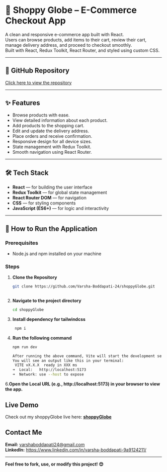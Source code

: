# 🛒 Shoppy Globe – E-Commerce Checkout App

A clean and responsive e-commerce app built with React.  
Users can browse products, add items to their cart, review their cart, manage delivery address, and proceed to checkout smoothly.  
Built with React, Redux Toolkit, React Router, and styled using custom CSS.

---

## 🔗 GitHub Repository

[Click here to view the repository](https://github.com/Varsha-Boddapati-24/shoppyGlobe.git)

---

## ✨ Features

- Browse products with ease.  
- View detailed information about each product.  
- Add products to the shopping cart.  
- Edit and update the delivery address.    
- Place orders and receive confirmation.   
- Responsive design for all device sizes.  
- State management with Redux Toolkit.  
- Smooth navigation using React Router.

---

## 🛠️ Tech Stack

- **React** — for building the user interface  
- **Redux Toolkit** — for global state management  
- **React Router DOM** — for navigation  
- **CSS** — for styling components  
- **JavaScript (ES6+)** — for logic and interactivity  

---

## 🚀 How to Run the Application

### Prerequisites

- Node.js and npm installed on your machine

### Steps

1. **Clone the Repository**
   ```bash
   git clone https://github.com/Varsha-Boddapati-24/shoppyGlobe.git
  
 2. **Navigate to the project directory**
       ```bash
       cd shoppyGlobe
 3. **Install dependency for tailwindcss**
     ```bash
      npm i
  5. **Run the following command**
      ```bash
     npm run dev

     After running the above command, Vite will start the development server.
     You will see an output like this in your terminal:
       VITE vX.X.X  ready in XXX ms
      ➜  Local:   http://localhost:5173
      ➜  Network: use --host to expose
6.**Open the Local URL (e.g., http://localhost:5173) in your browser to view the app.**


##  Live Demo
Check out my shoppyGlobe live here: **[shoppyGlobe](https://shoppy-globe-app.netlify.app/)**

##  Contact Me
 **Email:** varshaboddapati24@gmail.com     
 **LinkedIn:** https://www.linkedin.com/in/varsha-boddapati-9a9124211/

---

**Feel free to fork, use, or modify this project! 😊**


